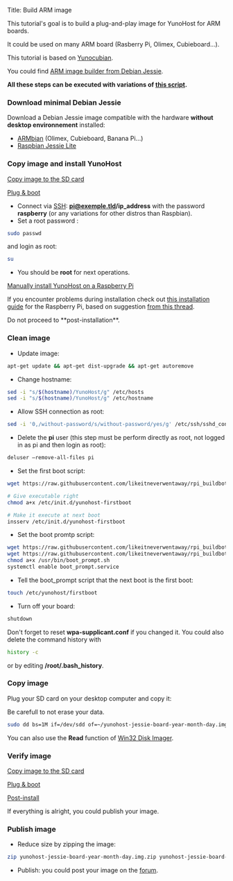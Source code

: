 Title: Build ARM image

This tutorial's goal is to build a plug-and-play image for YunoHost for ARM boards.

It could be used on many ARM board (Rasberry Pi, Olimex, Cubieboard…).

This tutorial is based on [Yunocubian](https://github.com/M5oul/Yunocubian).

You could find [ARM image builder from Debian Jessie](https://github.com/YunoHost/install_script/pull/36).

**All these steps can be executed with variations of [this script](https://github.com/likeitneverwentaway/rpi_buildbot/blob/master/build_image.sh).**

### Download minimal Debian Jessie
Download a Debian Jessie image compatible with the hardware **without desktop environnement** installed:

* [ARMbian](http://www.armbian.com/download/) (Olimex, Cubieboard, Banana Pi…)
* [Raspbian Jessie Lite](https://www.raspberrypi.org/downloads/raspbian/)

### Copy image and install YunoHost
<a class="btn btn-lg btn-default" href="/copy_image">Copy image to the SD card</a>

<a class="btn btn-lg btn-default" href="/plug_and_boot">Plug & boot</a>

* Connect via [SSH](ssh): **pi@exemple.tld/ip_address** with the password **raspberry** (or any variations for other distros than Raspbian).
* Set a root password :

```bash
sudo passwd
```

and login as root:
```bash
su
```


* You should be **root** for next operations.

<a class="btn btn-lg btn-default" href="/install_on_raspberry">Manually install YunoHost on a Raspberry Pi</a>

If you encounter problems during installation check out [this installation guide](http://avignu.wiki.tuxfamily.org/doku.php?id=documentation:yunohost-jessie) for the Raspberry Pi, based on suggestion [from this thread](https://forum.yunohost.org/t/installation-de-yunohost-2-4-sur-raspbian-jessie-minimal-sur-un-raspberry-pi-3/1597).

<div class="alert alert-danger">Do not proceed to **post-installation**.</div>

### Clean image
* Update image:
```bash
apt-get update && apt-get dist-upgrade && apt-get autoremove
```
* Change hostname:
```bash
sed -i "s/$(hostname)/YunoHost/g" /etc/hosts
sed -i "s/$(hostname)/YunoHost/g" /etc/hostname
```
* Allow SSH connection as root:
```bash
sed -i '0,/without-password/s/without-password/yes/g' /etc/ssh/sshd_config
``` 
* Delete the **pi** user (this step must be perform directly as root, not logged in as pi and then login as root):
```bash
deluser –remove-all-files pi
``` 
* Set the first boot script:

```bash
wget https://raw.githubusercontent.com/likeitneverwentaway/rpi_buildbot/master/yunohost-firstboot -P /etc/init.d/

# Give executable right
chmod a+x /etc/init.d/yunohost-firstboot

# Make it execute at next boot
insserv /etc/init.d/yunohost-firstboot
```
* Set the boot promtp script:
```bash
wget https://raw.githubusercontent.com/likeitneverwentaway/rpi_buildbot/master/boot_prompt.service -P /etc/systemd/system/
wget https://raw.githubusercontent.com/likeitneverwentaway/rpi_buildbot/master/boot_prompt.sh -P /usr/bin/
chmod a+x /usr/bin/boot_prompt.sh
systemctl enable boot_prompt.service
```

* Tell the boot_prompt script that the next boot is the first boot:
```bash
touch /etc/yunohost/firstboot
``` 

* Turn off your board:
```bash
shutdown
```


Don't forget to reset **wpa-supplicant.conf** if you changed it. You could also delete the command history with

```bash
history -c
```
or by editing **/root/.bash_history**.

### Copy image
Plug your SD card on your desktop computer and copy it:
<div class="alert alert-danger">Be carefull to not erase your data.</div>

```bash
sudo dd bs=1M if=/dev/sdd of=~/yunohost-jessie-board-year-month-day.img
```
You can also use the **Read** function of [Win32 Disk Imager](https://sourceforge.net/projects/win32diskimager/).

### Verify image
<a class="btn btn-lg btn-default" href="/copy_image">Copy image to the SD card</a>

<a class="btn btn-lg btn-default" href="/plug_and_boot">Plug & boot</a>

<a class="btn btn-lg btn-default" href="/postinstall">Post-install</a>

<div class="alert alert-info">If everything is alright, you could publish your image.</div>

### Publish image
* Reduce size by zipping the image:
```bash
zip yunohost-jessie-board-year-month-day.img.zip yunohost-jessie-board-year-month-day.img
```

* Publish: you could post your image on the [forum](https://forum.yunohost.org/).
